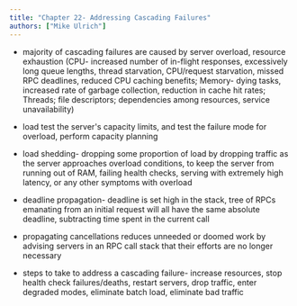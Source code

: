 ```yaml
---
title: "Chapter 22- Addressing Cascading Failures"
authors: ["Mike Ulrich"]
---
```


* majority of cascading failures are caused by server overload, resource exhaustion (CPU- increased number of in-flight responses, excessively long queue lengths, thread starvation, CPU/request starvation, missed RPC deadlines, reduced CPU caching benefits; Memory- dying tasks, increased rate of garbage collection, reduction in cache hit rates; Threads; file descriptors; dependencies among resources, service unavailability)

* load test the server's capacity limits, and test the failure mode for overload, perform capacity planning

* load shedding- dropping some proportion of load by dropping traffic as the server approaches overload conditions, to keep the server from running out of RAM, failing health checks, serving with extremely high latency, or any other symptoms with overload

* deadline propagation- deadline is set high in the stack, tree of RPCs emanating from an initial request will all have the same absolute deadline, subtracting time spent in the current call

* propagating cancellations reduces unneeded or doomed work by advising servers in an RPC call stack that their efforts are no longer necessary

* steps to take to address a cascading failure- increase resources, stop health check failures/deaths, restart servers, drop traffic, enter degraded modes, eliminate batch load, eliminate bad traffic

